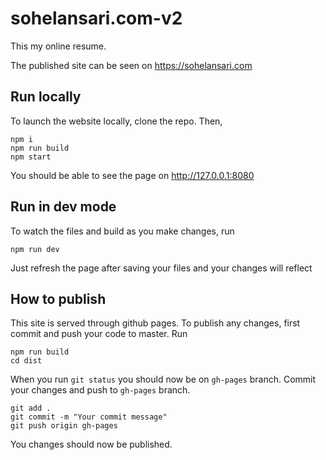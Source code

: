 # sohelansari.com-v2

This my online resume.

The published site can be seen on https://sohelansari.com

## Run locally

To launch the website locally, clone the repo. Then,
```
npm i
npm run build
npm start
```
You should be able to see the page on http://127.0.0.1:8080

## Run in dev mode

To watch the files and build as you make changes, run
```
npm run dev
```
Just refresh the page after saving your files and your changes will reflect

## How to publish

This site is served through github pages.
To publish any changes, first commit and push your code to master.
Run
```
npm run build
cd dist
```
When you run `git status` you should now be on `gh-pages` branch.
Commit your changes and push to `gh-pages` branch.
```
git add .
git commit -m "Your commit message"
git push origin gh-pages
```
You changes should now be published.
